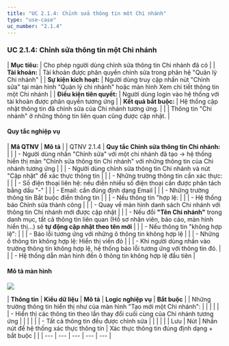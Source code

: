 ```yaml
---
title: "UC 2.1.4: Chỉnh sửa thông tin một Chi nhánh"
type: "use-case"
uc_number: "2.1.4"
---
```


### UC 2.1.4: Chỉnh sửa thông tin một Chi nhánh

| **Mục tiêu:** | Cho phép người dùng chỉnh sửa thông tin Chi nhánh đã có |
| **Tài khoản:** | Tài khoản được phân quyền chỉnh sửa trong phân hệ "Quản lý Chi nhánh" |
| **Sự kiện kích hoạt:** | Người dùng truy cập nhấn nút "Chỉnh sửa" tại màn hình "Quản lý chi nhánh" hoặc màn hình Xem chi tiết thông tin một Chi nhánh |
| **Điều kiện tiên quyết:** | Người dùng login vào hệ thống với tài khoản được phân quyền tương ứng |
| **Kết quả bắt buộc:** | Hệ thống cập nhật thông tin đã chỉnh sửa của Chi nhánh tương ứng. |
|  | Thông tin "Chi nhánh" ở những thông tin liên quan cũng được cập nhật. |

#### Quy tắc nghiệp vụ

| **Mã QTNV** | **Mô tả** |
| QTNV 2.1.4 | **Quy tắc Chỉnh sửa thông tin Chi nhánh:** |
|  | - Người dùng nhấn "Chỉnh sửa" với một chi nhánh đã tạo -\> hệ thống hiển thị màn "Chỉnh sửa thông tin Chi nhánh" với những thông tin của Chi nhánh tương ứng |
|  | - Người dùng chỉnh sửa thông tin Chi nhánh và nút "Cập nhật" để xác thực thông tin |
|  | - Những trường thông tin cần xác thực: |
|  | - Số điện thoại liên hệ: nếu điền nhiều số điện thoại cần được phân tách bằng dấu "-" |
|  | - Email: cần đúng định dạng Email |
|  | - Những trường thông tin Bắt buộc điền thông tin |
|  | - Nếu thông tin "hợp lệ: |
|  | - Hệ thống báo Chỉnh sửa thành công |
|  | - Quay về màn hình danh sách Chi nhánh với thông tin Chi nhánh mới được cập nhật |
|  | - Nếu đổi **"Tên Chi nhánh"** trong danh mục, tất cả thông tin liên quan (Hồ sơ nhân viên, báo cáo, màn hình hiển thị...) sẽ **tự động cập nhật theo tên mới** |
|  | - Nếu thông tin "không hợp lệ": |
|  | - Báo lỗi tương ứng với những ô thông tin không hợp lệ |
|  | - Những ô thông tin không hợp lệ: Hiển thị viền đỏ |
|  | - Khi người dùng nhấn vào trường thông tin không hợp lệ, hệ thống báo lỗi tương ứng với thông tin đó. |
|  | - Hệ thống dẫn màn hình đến ô thông tin không hợp lệ đầu tiên |

#### Mô tả màn hình

![](media/image122.png)

| **Thông tin** | **Kiểu dữ liệu** | **Mô tả** | **Logic nghiệp vụ** | **Bắt buộc** |
| Những trường thông tin hiển thị như của màn hình "Tạo mới một Chi nhánh": |  |  |  |  |
| \- Hiển thị các thông tin theo lần thay đổi cuối cùng của Chi nhánh tương ứng |  |  |  |  |
| \- Tất cả thông tin đều được chỉnh sửa |  |  |  |  |
| Lưu | Nút | Nhấn nút để hệ thống xác thực thông tin | Xác thực thông tin đúng định dạng + bắt buộc |  |
| --- | --- | --- | --- | --- |

